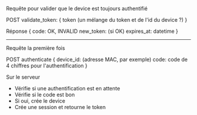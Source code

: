 Requête pour valider que le device est toujours authentifié

POST validate_token:
{
	token (un mélange du token et de l'id du device ?)
}

Réponse
{
	code: OK, INVALID
	new_token: (si OK)
	expires_at: datetime
}

---

Requête la première fois

POST authenticate
{
	device_id: (adresse MAC, par exemple)
	code: code de 4 chiffres pour l'authentification
}

Sur le serveur
- Vérifie si une authentification est en attente
- Vérifie si le code est bon
- Si oui, crée le device
- Crée une session et retourne le token
